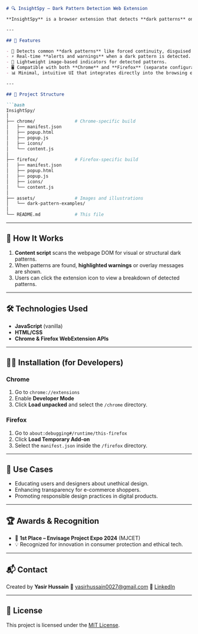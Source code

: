 
````markdown
# 🔍 InsightSpy – Dark Pattern Detection Web Extension

**InsightSpy** is a browser extension that detects **dark patterns** on e-commerce websites and alerts users in real-time. Built using **vanilla JavaScript**, it aims to promote ethical design awareness and protect consumers from manipulative UI/UX practices.

---

## 🚀 Features

- 🧠 Detects common **dark patterns** like forced continuity, disguised ads, confirm shaming, and more.
- ⚡ Real-time **alerts and warnings** when a dark pattern is detected.
- 📸 Lightweight image-based indicators for detected patterns.
- 🖥️ Compatible with both **Chrome** and **Firefox** (separate configurations provided).
- 📊 Minimal, intuitive UI that integrates directly into the browsing experience.

---

## 📂 Project Structure

```bash
InsightSpy/
│
├── chrome/               # Chrome-specific build
│   ├── manifest.json
│   ├── popup.html
│   ├── popup.js
│   ├── icons/
│   └── content.js
│
├── firefox/              # Firefox-specific build
│   ├── manifest.json
│   ├── popup.html
│   ├── popup.js
│   ├── icons/
│   └── content.js
│
├── assets/               # Images and illustrations
│   └── dark-pattern-examples/
│
└── README.md             # This file
````

---

## 🧪 How It Works

1. **Content script** scans the webpage DOM for visual or structural dark patterns.
2. When patterns are found, **highlighted warnings** or overlay messages are shown.
3. Users can click the extension icon to view a breakdown of detected patterns.

---

## 🛠️ Technologies Used

* **JavaScript** (vanilla)
* **HTML/CSS**
* **Chrome & Firefox WebExtension APIs**

---

## 🧑‍💻 Installation (for Developers)

### Chrome

1. Go to `chrome://extensions`
2. Enable **Developer Mode**
3. Click **Load unpacked** and select the `/chrome` directory.

### Firefox

1. Go to `about:debugging#/runtime/this-firefox`
2. Click **Load Temporary Add-on**
3. Select the `manifest.json` inside the `/firefox` directory.

---

## 🎯 Use Cases

* Educating users and designers about unethical design.
* Enhancing transparency for e-commerce shoppers.
* Promoting responsible design practices in digital products.

---

## 🏆 Awards & Recognition

* 🥇 **1st Place – Envisage Project Expo 2024** (MJCET)
* 💡 Recognized for innovation in consumer protection and ethical tech.

---

## 📬 Contact

Created by **Yasir Hussain**
📧 [yasirhussain0027@gmail.com](mailto:yasirhussain0027@gmail.com)
🔗 [LinkedIn](https://www.linkedin.com/in/yasirhussain027)

---

## 📄 License

This project is licensed under the [MIT License](LICENSE).

